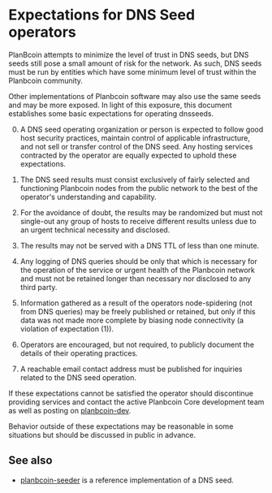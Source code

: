 Expectations for DNS Seed operators
====================================

PlanBcoin attempts to minimize the level of trust in DNS seeds,
but DNS seeds still pose a small amount of risk for the network.
As such, DNS seeds must be run by entities which have some minimum
level of trust within the Planbcoin community.

Other implementations of Planbcoin software may also use the same
seeds and may be more exposed. In light of this exposure, this
document establishes some basic expectations for operating dnsseeds.

0. A DNS seed operating organization or person is expected to follow good
host security practices, maintain control of applicable infrastructure,
and not sell or transfer control of the DNS seed. Any hosting services
contracted by the operator are equally expected to uphold these expectations.

1. The DNS seed results must consist exclusively of fairly selected and
functioning Planbcoin nodes from the public network to the best of the
operator's understanding and capability.

2. For the avoidance of doubt, the results may be randomized but must not
single-out any group of hosts to receive different results unless due to an
urgent technical necessity and disclosed.

3. The results may not be served with a DNS TTL of less than one minute.

4. Any logging of DNS queries should be only that which is necessary
for the operation of the service or urgent health of the Planbcoin
network and must not be retained longer than necessary nor disclosed
to any third party.

5. Information gathered as a result of the operators node-spidering
(not from DNS queries) may be freely published or retained, but only
if this data was not made more complete by biasing node connectivity
(a violation of expectation (1)).

6. Operators are encouraged, but not required, to publicly document the
details of their operating practices.

7. A reachable email contact address must be published for inquiries
related to the DNS seed operation.

If these expectations cannot be satisfied the operator should
discontinue providing services and contact the active Planbcoin
Core development team as well as posting on
[planbcoin-dev](https://lists.linuxfoundation.org/mailman/listinfo/planbcoin-dev).

Behavior outside of these expectations may be reasonable in some
situations but should be discussed in public in advance.

See also
----------
- [planbcoin-seeder](https://github.com/sipa/planbcoin-seeder) is a reference implementation of a DNS seed.
